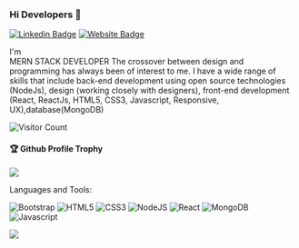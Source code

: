 ### Hi Developers 👋
 
[![Linkedin Badge](https://img.shields.io/badge/-arun-blue?style=flat-square&logo=Linkedin&logoColor=white&link=https://www.linkedin.com/in/arun-v-214477291/)](https://www.linkedin.com/in/arun-v-214477291/)
[![Website Badge](https://img.shields.io/badge/WebSite-arun-green)](https://arun-vportfolio.netlify.app/)
 
I'm  
MERN STACK DEVELOPER
The crossover between design and programming has always been of interest to me. I have a wide range of skills that include back-end development using open source technologies (NodeJs), design (working closely with designers), front-end development (React, ReactJs, HTML5, CSS3, Javascript, Responsive, UX),database(MongoDB)

 ![Visitor Count](https://profile-counter.glitch.me/arunv369/count.svg)
 
<div>
  <h4>🏆 Github Profile Trophy</h4>
  <a href="https://justpaste.it/redirect/ai6sp/https%3A%2F%2Fgithub.com%2Fryo-ma%2Fgithub-profile-trophy">    
    <img src="https://github-profile-trophy.vercel.app/?username=arunv369&column=7"/>
  </a>
</div>

 
Languages and Tools: 
 
 
 <img alt="Bootstrap" src="https://img.shields.io/badge/bootstrap-%23563D7C.svg?style=flat-square&logo=bootstrap&logoColor=white"/>   <img alt="HTML5" src="https://img.shields.io/badge/html5-%23E34F26.svg?style=flat-square&logo=html5&logoColor=white"/> <img alt="CSS3" src="https://img.shields.io/badge/css3-%231572B6.svg?style=flat-square&logo=css3&logoColor=white"/>
<img alt="NodeJS" src="https://img.shields.io/badge/node.js-%2343853D.svg?style=flat-square&logo=node-dot-js&logoColor=white"/> <img alt="React" src="https://img.shields.io/badge/react-%2320232a.svg?style=flat-square&logo=react&logoColor=%2361DAFB"/>  <img alt="MongoDB" src ="https://img.shields.io/badge/MongoDB-%234ea94b.svg?style=flat-square&logo=mongodb&logoColor=white"/>   <img alt="Javascript" src ="https://img.shields.io/badge/Javascript-%234ea94b.svg?style=flat-square&logo=Javascript&logoColor=white"/>
 
![](https://activity-graph.herokuapp.com/graph?username=poonamchauhan229&theme=react-dark&area=true)
<!--
**PoonamChauhan229/PoonamChauhan229** is a ✨ _special_ ✨ repository because its `README.md` (this file) appears on your GitHub profile.
 
Here are some ideas to get you started:
 
- 🔭 I’m currently working on ...
- 🌱 I’m currently learning ...
- 👯 I’m looking to collaborate on ...
- 🤔 I’m looking for help with ...
- 💬 Ask me about ...
- 📫 How to reach me: ...
- 😄 Pronouns: ...
- ⚡ Fun fact: .....
